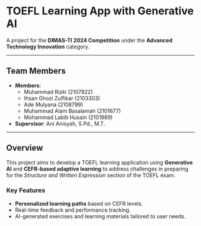 # TOEFL Learning App with Generative AI  

A project for the **DIMAS-TI 2024 Competition** under the **Advanced Technology Innovation** category.  

---

## Team Members  
- **Members**:
  - Muhammad Rizki (2107922)  
  - Ihsan Ghozi Zulfikar (2103303)  
  - Ade Mulyana (2108799)  
  - Muhammad Alam Basalamah (2101677)  
  - Mohammad Labib Husain (2101989)  
- **Supervisor**: Ani Anisyah, S.Pd., M.T.  

---

## Overview  
This project aims to develop a TOEFL learning application using **Generative AI** and **CEFR-based adaptive learning** to address challenges in preparing for the *Structure and Written Expression* section of the TOEFL exam.  

### Key Features  
- **Personalized learning paths** based on CEFR levels.  
- Real-time feedback and performance tracking.  
- AI-generated exercises and learning materials tailored to user needs.  

